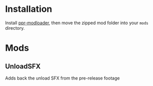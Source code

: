 # Installation
Install [ppr-modloader](https://github.com/CruS-Modding-Infrastructure/ppr-modloader), then move the zipped mod folder into your `mods` directory.

# Mods
## UnloadSFX
Adds back the unload SFX from the pre-release footage